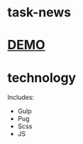 # task-news
# [DEMO](https://anastasiia-emets.github.io/task-news/dist/index.html)
# technology
Includes:
- Gulp
- Pug
- Scss
- JS
